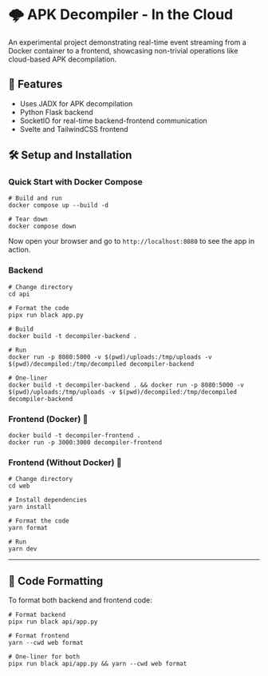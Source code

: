 # 🌩️ APK Decompiler - In the Cloud

An experimental project demonstrating real-time event streaming from a Docker container to a frontend, showcasing
non-trivial operations like cloud-based APK decompilation.

## 🚀 Features

- Uses JADX for APK decompilation
- Python Flask backend
- SocketIO for real-time backend-frontend communication
- Svelte and TailwindCSS frontend

## 🛠️ Setup and Installation

### Quick Start with Docker Compose

```shell
# Build and run
docker compose up --build -d

# Tear down
docker compose down
```

Now open your browser and go to `http://localhost:8080` to see the app in action.

### Backend

```shell
# Change directory
cd api

# Format the code
pipx run black app.py

# Build
docker build -t decompiler-backend .

# Run 
docker run -p 8080:5000 -v $(pwd)/uploads:/tmp/uploads -v $(pwd)/decompiled:/tmp/decompiled decompiler-backend

# One-liner
docker build -t decompiler-backend . && docker run -p 8080:5000 -v $(pwd)/uploads:/tmp/uploads -v $(pwd)/decompiled:/tmp/decompiled decompiler-backend
```

### Frontend (Docker)  🐳

```shell
docker build -t decompiler-frontend .
docker run -p 3000:3000 decompiler-frontend
```

### Frontend (Without Docker) 🚀

```shell
# Change directory
cd web

# Install dependencies
yarn install

# Format the code
yarn format

# Run
yarn dev
```

----

## 🧹 Code Formatting

To format both backend and frontend code:

```shell
# Format backend
pipx run black api/app.py

# Format frontend
yarn --cwd web format

# One-liner for both
pipx run black api/app.py && yarn --cwd web format
```